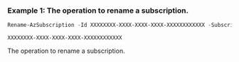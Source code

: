 ### Example 1: The operation to rename a subscription.
```powershell
Rename-AzSubscription -Id XXXXXXXX-XXXX-XXXX-XXXX-XXXXXXXXXXXX -SubscriptionName test-subscription
```

```output
XXXXXXXX-XXXX-XXXX-XXXX-XXXXXXXXXXXX
```

The operation to rename a subscription.